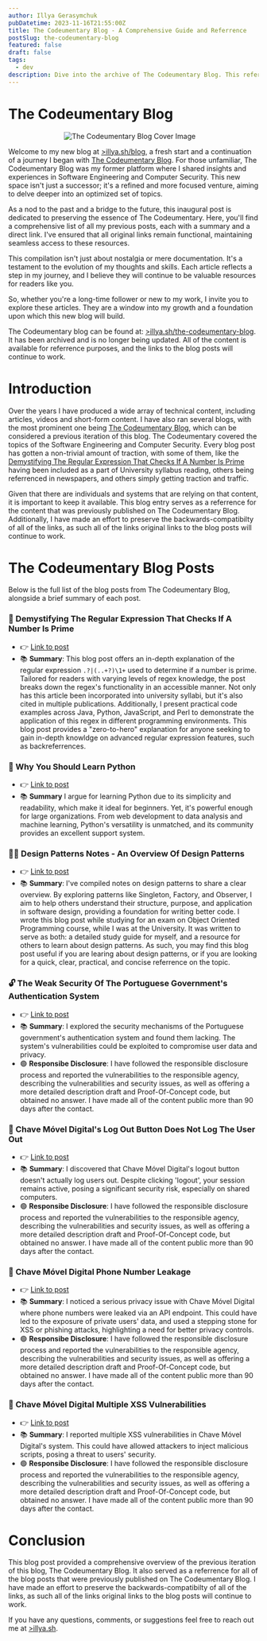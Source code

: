 ```yaml
---
author: Illya Gerasymchuk
pubDatetime: 2023-11-16T21:55:00Z
title: The Codeumentary Blog - A Comprehensive Guide and Referrence
postSlug: the-codeumentary-blog
featured: false
draft: false
tags:
  - dev
description: Dive into the archive of The Codeumentary Blog. This reference guide offers a seamlesstransition to the new blog at illya.sh/blog, ensuring continued access to the insights and deep technical dives on Software Engineering and Computer Security. Explore the blog posts which have been revered in academic and professional circles, and access their summaries in one place. The backlink integerity of The Codeumentary Blog has been preserved.
---
```


# The Codeumentary Blog

<div style="text-align:center; max-width:97%;">
   <img src="../assets/blog/the-codeumentary-blog/cover.webp" alt="The Codeumentary Blog Cover Image" style="max-width:100%; max-height:auto;border:none;">
</div>

Welcome to my new blog at [>illya.sh/blog](https://illya.sh/blog), a fresh start and a continuation of a journey I began with [The Codeumentary Blog](https://illya.sh/the-codeumentary-blog/). For those unfamiliar, The Codeumentary Blog was my former platform where I shared insights and experiences in Software Engineering and Computer Security. This new space isn't just a successor; it's a refined and more focused venture, aiming to delve deeper into an optimized set of topics.

As a nod to the past and a bridge to the future, this inaugural post is dedicated to preserving the essence of The Codeumentary. Here, you'll find a comprehensive list of all my previous posts, each with a summary and a direct link. I've ensured that all original links remain functional, maintaining seamless access to these resources.

This compilation isn't just about nostalgia or mere documentation. It's a testament to the evolution of my thoughts and skills. Each article reflects a step in my journey, and I believe they will continue to be valuable resources for readers like you.

So, whether you're a long-time follower or new to my work, I invite you to explore these articles. They are a window into my growth and a foundation upon which this new blog will build.

The Codeumentary blog can be found at: [>illya.sh/the-codeumentary-blog](https://illya.sh/the-codeumentary-blog/). It has been archived and is no longer being updated. All of the content is available for referrence purposes, and the links to the blog posts will continue to work.

# Introduction

Over the years I have produced a wide array of technical content, including articles, videos and short-form content. I have also ran several blogs, with the most prominent one being [The Codeumentary Blog](https://illya.sh/the-codeumentary-blog/), which can be considered a previous iteration of this blog. The Codeumentary covered the topics of the Software Engineering and Computer Security. Every blog post has gotten a non-trivial amount of traction, with some of them, like the [Demystifying The Regular Expression That Checks If A Number Is Prime ]() having been included as a part of University syllabus reading, others being referrenced in newspapers, and others simply getting traction and traffic.

Given that there are individuals and systems that are relying on that content, it is important to keep it available. This blog entry serves as a referrence for the content that was previously published on The Codeumentary Blog. Additionally, I have made an effort to preserve the backwards-compatibilty of all of the links, as such all of the links original links to the blog posts will continue to work.

# The Codeumentary Blog Posts

Below is the full list of the blog posts from The Codeumentary Blog, alongside a brief summary of each post.

### 👀 Demystifying The Regular Expression That Checks If A Number Is Prime

- 👉 [Link to post](https://illya.sh/the-codeumentary-blog/regular-expression-that-checks-if-a-number-is-prime/)
- 📚 **Summary**: This blog post offers an in-depth explanation of the regular expression `.?|(..+?)\1+` used to determine if a number is prime. Tailored for readers with varying levels of regex knowledge, the post breaks down the regex's functionality in an accessible manner. Not only has this article been incorporated into university syllabi, but it's also cited in multiple publications. Additionally, I present practical code examples across Java, Python, JavaScript, and Perl to demonstrate the application of this regex in different programming environments. This blog post provides a "zero-to-hero" explanation for anyone seeking to gain in-depth knowldge on advanced regular expression features, such as backreferrences.

### 🐍 Why You Should Learn Python

- 👉 [Link to post](https://illya.sh/the-codeumentary-blog/why-you-should-learn-python/)
- 📚 **Summary** I argue for learning Python due to its simplicity and readability, which make it ideal for beginners. Yet, it's powerful enough for large organizations. From web development to data analysis and machine learning, Python's versatility is unmatched, and its community provides an excellent support system.

### 👷‍♀️ Design Patterns Notes - An Overview Of Design Patterns

- 👉 [Link to post](https://illya.sh/the-codeumentary-blog/design-patterns-notes/)
- 📚 **Summary**: I've compiled notes on design patterns to share a clear overview. By exploring patterns like Singleton, Factory, and Observer, I aim to help others understand their structure, purpose, and application in software design, providing a foundation for writing better code. I wrote this blog post while studying for an exam on Object Oriented Programming course, while I was at the University. It was written to serve as both: a detailed study guide for myself, and a resource for others to learn about design patterns. As such, you may find this blog post useful if you are learing about design patterns, or if you are looking for a quick, clear, practical, and concise referrence on the topic.

### 🔓 The Weak Security Of The Portuguese Government's Authentication System

- 👉 [Link to post](https://illya.sh/the-codeumentary-blog/weak-security-portuguese-gov-authentication/)
- 📚 **Summary**: I explored the security mechanisms of the Portuguese government's authentication system and found them lacking. The system's vulnerabilities could be exploited to compromise user data and privacy.
- 🟢 **Responsibe Disclosure**: I have followed the responsible disclosure process and reported the vulnerabilities to the responsible agency, describing the vulnerabilities and security issues, as well as offering a more detailed description draft and Proof-Of-Concept code, but obtained no answer. I have made all of the content public more than 90 days after the contact.

### 🔏 Chave Móvel Digital's Log Out Button Does Not Log The User Out

- 👉 [Link to post](https://illya.sh/the-codeumentary-blog/cmd-logout-does-not-log-out/)
- 📚 **Summary**: I discovered that Chave Móvel Digital's logout button doesn't actually log users out. Despite clicking 'logout', your session remains active, posing a significant security risk, especially on shared computers.
- 🟢 **Responsibe Disclosure**: I have followed the responsible disclosure process and reported the vulnerabilities to the responsible agency, describing the vulnerabilities and security issues, as well as offering a more detailed description draft and Proof-Of-Concept code, but obtained no answer. I have made all of the content public more than 90 days after the contact.

### 📲 Chave Móvel Digital Phone Number Leakage

- 👉 [Link to post](https://illya.sh/the-codeumentary-blog/cmd-phone-number-leakage/)
- 📚 **Summary**: I noticed a serious privacy issue with Chave Móvel Digital where phone numbers were leaked via an API endpoint. This could have led to the exposure of private users' data, and used a stepping stone for XSS or phishing attacks, highlighting a need for better privacy controls.
- 🟢 **Responsibe Disclosure**: I have followed the responsible disclosure process and reported the vulnerabilities to the responsible agency, describing the vulnerabilities and security issues, as well as offering a more detailed description draft and Proof-Of-Concept code, but obtained no answer. I have made all of the content public more than 90 days after the contact.

### 💉 Chave Móvel Digital Multiple XSS Vulnerabilities

- 👉 [Link to post](https://illya.sh/the-codeumentary-blog/cmd-multiple-xss/)
- 📚 **Summary**: I reported multiple XSS vulnerabilities in Chave Móvel Digital's system. This could have allowed attackers to inject malicious scripts, posing a threat to users' security.
- 🟢 **Responsibe Disclosure**: I have followed the responsible disclosure process and reported the vulnerabilities to the responsible agency, describing the vulnerabilities and security issues, as well as offering a more detailed description draft and Proof-Of-Concept code, but obtained no answer. I have made all of the content public more than 90 days after the contact.

# Conclusion

This blog post provided a comprehensive overview of the previous iteration of this blog, The Codeumentary Blog. It also served as a referrence for all of the blog posts that were previously published on The Codeumentary Blog. I have made an effort to preserve the backwards-compatibilty of all of the links, as such all of the links original links to the blog posts will continue to work.

If you have any questions, comments, or suggestions feel free to reach out me at [>illya.sh](https://illya.sh/).
